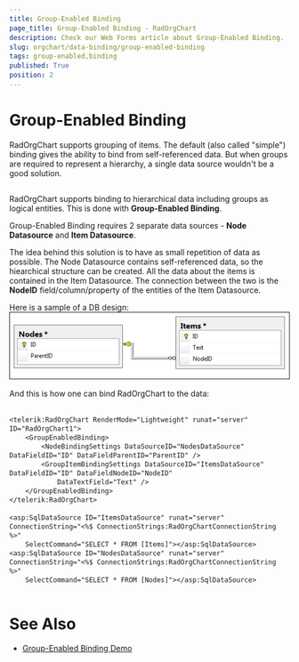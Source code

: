 ```yaml
---
title: Group-Enabled Binding
page_title: Group-Enabled Binding - RadOrgChart
description: Check our Web Forms article about Group-Enabled Binding.
slug: orgchart/data-binding/group-enabled-binding
tags: group-enabled,binding
published: True
position: 2
---
```


# Group-Enabled Binding



RadOrgChart supports grouping of items. The default (also called "simple") binding gives the ability to bind from self-referenced data. But when groups are required to represent a hierarchy, a single data source wouldn't be a good solution.

## 

RadOrgChart supports binding to hierarchical data including groups as logical entities. This is done with **Group-Enabled Binding**.

Group-Enabled Binding requires 2 separate data sources - **Node Datasource** and **Item Datasource**.

The idea behind this solution is to have as small repetition of data as possible. The Node Datasource contains self-referenced data, so the hiearchical structure can be created. All the data about the items is contained in the Item Datasource. The connection between the two is the **NodeID** field/column/property of the entities of the Item Datasource.

Here is a sample of a DB design:
![radorgchart-group-enabled-binding](images/radorgchart-group-enabled-binding.png)

And this is how one can bind RadOrgChart to the data:

````ASPNET

<telerik:RadOrgChart RenderMode="Lightweight" runat="server" ID="RadOrgChart1">
	<GroupEnabledBinding>
		<NodeBindingSettings DataSourceID="NodesDataSource" DataFieldID="ID" DataFieldParentID="ParentID" />
		<GroupItemBindingSettings DataSourceID="ItemsDataSource" DataFieldID="ID" DataFieldNodeID="NodeID"
			DataTextField="Text" />
	</GroupEnabledBinding>
</telerik:RadOrgChart>

<asp:SqlDataSource ID="ItemsDataSource" runat="server" ConnectionString="<%$ ConnectionStrings:RadOrgChartConnectionString %>"
	SelectCommand="SELECT * FROM [Items]"></asp:SqlDataSource>
<asp:SqlDataSource ID="NodesDataSource" runat="server" ConnectionString="<%$ ConnectionStrings:RadOrgChartConnectionString %>"
	SelectCommand="SELECT * FROM [Nodes]"></asp:SqlDataSource>
	
````



# See Also

 * [Group-Enabled Binding Demo](https://demos.telerik.com/aspnet-ajax/orgchart/examples/groupenabledbinding/defaultcs.aspx)
